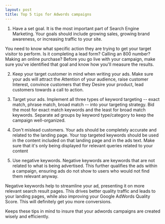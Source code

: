 ```yaml
---
layout: post
title: Top 5 tips for Adwords campaigns
---
```


1. Have a set goal. It is the most important part of Search Engine Marketing. Your goals should include growing sales, growing brand awareness, or increasing traffic to your site.

You need to know what specific action they are trying to get your target visitor to perform. Is it completing a lead form? Calling an 800 number? Making an online purchase? Before you go live with your campaign, make sure you've identified that goal and know how you'll measure the results.

2. Keep your target customer in mind when writing your ads. Make sure your ads will attract the Attention of your audience, raise customer Interest, convince customers that they Desire your product, lead customers towards a call to action.

3. Target your ads. Implement all three types of keyword targeting -- exact match, phrase match, broad match -- into your targeting strategy. Bid the most for exact match keywords and the least for broad match keywords. Separate ad groups by keyword type/category to keep the campaign well-organized.

4. Don't mislead customers. Your ads should be completely accurate and related to the landing page. Your top targeted keywords should be used in the content included on that landing page and in the ads text. Make sure that it's only being displayed for relevant queries related to your content

5. Use negative keywords. Negative keywords are keywords that are not related to what is being advertised. This further qualifies the ads within a campaign, ensuring ads do not show to users who would not find them relevant anyway. 

Negative keywords help to streamline your ad, presenting it on more relevant search result pages. This drives better quality traffic and leads to your landing pages, while also improving your Google AdWords Quality Score. This will definitely get you more conversions.

Keeps these tips in mind to insure that your adwords campaigns are created wisely and efficiently.



